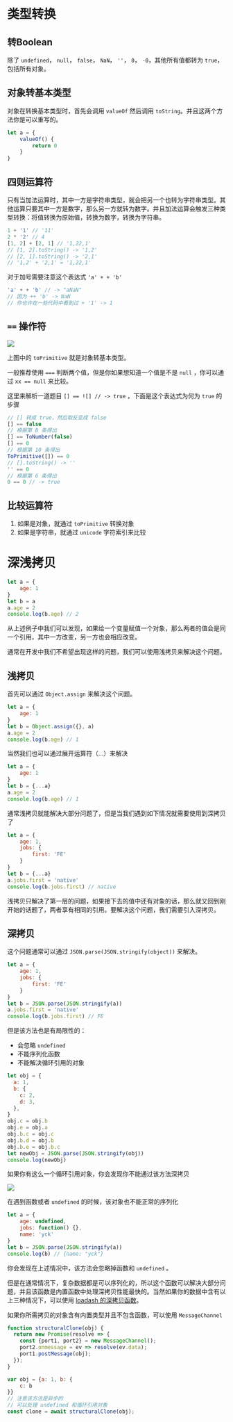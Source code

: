 # 类型转换

## 转Boolean

除了 `undefined`， `null`， `false`， `NaN`， `''`， `0`， `-0`，其他所有值都转为 `true`，包括所有对象。

## 对象转基本类型

对象在转换基本类型时，首先会调用 `valueOf` 然后调用 `toString`。并且这两个方法你是可以重写的。

```js
let a = {
    valueOf() {
    	return 0
    }
}
```

## 四则运算符

只有当加法运算时，其中一方是字符串类型，就会把另一个也转为字符串类型。其他运算只要其中一方是数字，那么另一方就转为数字。并且加法运算会触发三种类型转换：将值转换为原始值，转换为数字，转换为字符串。

```js
1 + '1' // '11'
2 * '2' // 4
[1, 2] + [2, 1] // '1,22,1'
// [1, 2].toString() -> '1,2'
// [2, 1].toString() -> '2,1'
// '1,2' + '2,1' = '1,22,1'
```

对于加号需要注意这个表达式 `'a' + + 'b'`

```js
'a' + + 'b' // -> "aNaN"
// 因为 ++ 'b' -> NaN
// 你也许在一些代码中看到过 + '1' -> 1
```

## `==` 操作符

![](https://user-gold-cdn.xitu.io/2018/3/30/16275f89ebf931e9)

上图中的 `toPrimitive` 就是对象转基本类型。

一般推荐使用 `===` 判断两个值，但是你如果想知道一个值是不是 `null` ，你可以通过 `xx == null` 来比较。

这里来解析一道题目 `[] == ![] // -> true` ，下面是这个表达式为何为 `true` 的步骤

```js
// [] 转成 true，然后取反变成 false
[] == false
// 根据第 8 条得出
[] == ToNumber(false)
[] == 0
// 根据第 10 条得出
ToPrimitive([]) == 0
// [].toString() -> ''
'' == 0
// 根据第 6 条得出
0 == 0 // -> true
```

## 比较运算符

1. 如果是对象，就通过 `toPrimitive` 转换对象
2. 如果是字符串，就通过 `unicode` 字符索引来比较

# 深浅拷贝

```js
let a = {
    age: 1
}
let b = a
a.age = 2
console.log(b.age) // 2
```

从上述例子中我们可以发现，如果给一个变量赋值一个对象，那么两者的值会是同一个引用，其中一方改变，另一方也会相应改变。

通常在开发中我们不希望出现这样的问题，我们可以使用浅拷贝来解决这个问题。

## 浅拷贝

首先可以通过 `Object.assign` 来解决这个问题。

```js
let a = {
    age: 1
}
let b = Object.assign({}, a)
a.age = 2
console.log(b.age) // 1
```

当然我们也可以通过展开运算符（…）来解决

```js
let a = {
    age: 1
}
let b = {...a}
a.age = 2
console.log(b.age) // 1
```

通常浅拷贝就能解决大部分问题了，但是当我们遇到如下情况就需要使用到深拷贝了

```js
let a = {
    age: 1,
    jobs: {
        first: 'FE'
    }
}
let b = {...a}
a.jobs.first = 'native'
console.log(b.jobs.first) // native
```

浅拷贝只解决了第一层的问题，如果接下去的值中还有对象的话，那么就又回到刚开始的话题了，两者享有相同的引用。要解决这个问题，我们需要引入深拷贝。

## 深拷贝

这个问题通常可以通过 `JSON.parse(JSON.stringify(object))` 来解决。

```js
let a = {
    age: 1,
    jobs: {
        first: 'FE'
    }
}
let b = JSON.parse(JSON.stringify(a))
a.jobs.first = 'native'
console.log(b.jobs.first) // FE
```

但是该方法也是有局限性的：

- 会忽略 `undefined`
- 不能序列化函数
- 不能解决循环引用的对象

```js
let obj = {
  a: 1,
  b: {
    c: 2,
    d: 3,
  },
}
obj.c = obj.b
obj.e = obj.a
obj.b.c = obj.c
obj.b.d = obj.b
obj.b.e = obj.b.c
let newObj = JSON.parse(JSON.stringify(obj))
console.log(newObj)
```

如果你有这么一个循环引用对象，你会发现你不能通过该方法深拷贝

![](https://user-gold-cdn.xitu.io/2018/3/28/1626b1ec2d3f9e41?w=840&h=100&f=png&s=30123)

在遇到函数或者 `undefined` 的时候，该对象也不能正常的序列化

```js
let a = {
    age: undefined,
    jobs: function() {},
    name: 'yck'
}
let b = JSON.parse(JSON.stringify(a))
console.log(b) // {name: "yck"}
```

你会发现在上述情况中，该方法会忽略掉函数和 `undefined` 。

但是在通常情况下，复杂数据都是可以序列化的，所以这个函数可以解决大部分问题，并且该函数是内置函数中处理深拷贝性能最快的。当然如果你的数据中含有以上三种情况下，可以使用 [loadash 的深拷贝函数](https://lodash.com/docs#cloneDeep)。

如果你所需拷贝的对象含有内置类型并且不包含函数，可以使用 `MessageChannel`

```js
function structuralClone(obj) {
  return new Promise(resolve => {
    const {port1, port2} = new MessageChannel();
    port2.onmessage = ev => resolve(ev.data);
    port1.postMessage(obj);
  });
}

var obj = {a: 1, b: {
    c: b
}}
// 注意该方法是异步的
// 可以处理 undefined 和循环引用对象
const clone = await structuralClone(obj);
```

